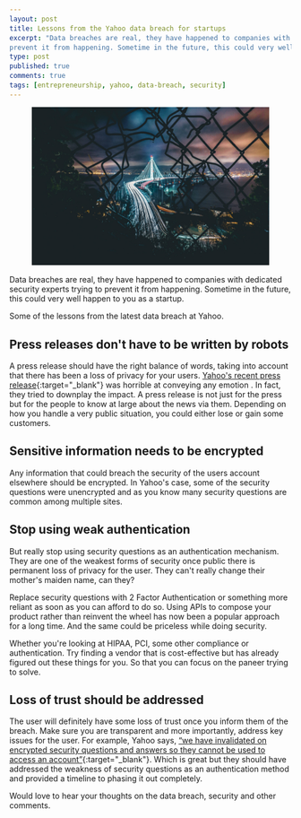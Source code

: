 ```yaml
---
layout: post
title: Lessons from the Yahoo data breach for startups
excerpt: "Data breaches are real, they have happened to companies with  dedicated security experts trying to 
prevent it from happening. Sometime in the future, this could very well happen to you as a startup."
type: post
published: true
comments: true
tags: [entrepreneurship, yahoo, data-breach, security]
---
```


<figure>
	<img src="../images/mesh-breach.jpg">
</figure>

Data breaches are real, they have happened to companies with  dedicated security experts trying to 
prevent it from happening. Sometime in the future, this could very well happen to you as a startup.

Some of the lessons from the latest data breach at Yahoo.

## Press releases don't have to be written by robots

A press release should have the right balance of words, taking into account that there has been a 
loss of privacy for your users. [Yahoo's recent press release](https://investor.yahoo.net/releasedetail.cfm?ReleaseID=990570){:target="_blank"}
was horrible at conveying any emotion . In fact, they tried to downplay the impact. A press 
release is not just for the press but for the people to know at large about the news via them. 
Depending on how you handle a very public situation, you could either lose or gain some customers.

## Sensitive information needs to be encrypted

Any information that could breach the security of the users account elsewhere should be encrypted. In 
Yahoo's case, some of the security questions were unencrypted and as you know many security questions 
are common among multiple sites.

## Stop using weak authentication

But really stop using security questions as an authentication mechanism. They are one of the weakest 
forms of security once public there is permanent loss of privacy for the user. They can't really 
change their mother's maiden name, can they?

Replace security questions with 2 Factor Authentication or something more reliant as soon as you 
can afford to do so. Using APIs to compose your product rather than reinvent the wheel has now been 
a popular approach for a long time. And the same could be priceless while doing security.

Whether you're looking at HIPAA, PCI, some other compliance or authentication. Try finding a 
vendor that is cost-effective but has already figured out these things for you. So that you 
can focus on the paneer trying to solve.

## Loss of trust should be addressed

The user will definitely have some loss of trust once you inform them of the breach. Make sure you are 
transparent and more importantly, address key issues for the user. For example, Yahoo says, [“we 
have invalidated on encrypted security questions and answers so they cannot be used to access an account”](https://help.yahoo.com/kb/account/SLN27925.html){:target="_blank"}.
Which is great but they should have addressed the weakness of security questions as an authentication 
method and provided a timeline to phasing it out completely.

Would love to hear your thoughts on the data breach, security and other comments.
